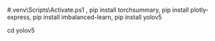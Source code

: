 #.venv\Scripts\Activate.ps1 ,
pip install torchsummary,
pip install plotly-express,
pip install imbalanced-learn,
pip install yolov5

cd yolov5
